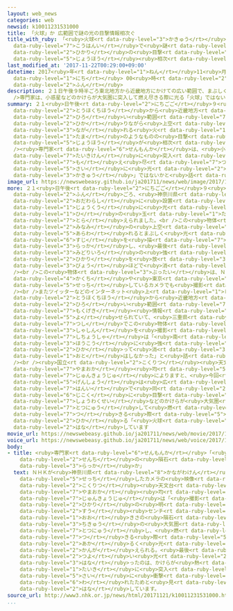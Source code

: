 ```yaml
---
layout: web_news
categories: web
newsid: k10011231531000
title: 「火球」か 広範囲で謎の光の目撃情報相次ぐ
title_with_ruby: 「<ruby>火球<rt data-ruby-level="3">かきゅう</rt></ruby>」か <ruby>広範囲<rt
  data-ruby-level="7">こうはんい</rt></ruby>で<ruby>謎<rt data-ruby-level="7">なぞ</rt></ruby>の<ruby>光<rt
  data-ruby-level="2">ひかり</rt></ruby>の<ruby>目撃<rt data-ruby-level="7">もくげき</rt></ruby><ruby>情報<rt
  data-ruby-level="5">じょうほう</rt></ruby><ruby>相次<rt data-ruby-level="3">あいつ</rt></ruby>ぐ
last_modified_at: '2017-11-22T00:29:00+09:00'
datetime: 2017<ruby>年<rt data-ruby-level="1">ねん</rt></ruby>11<ruby>月<rt data-ruby-level="1">がつ</rt></ruby>22<ruby>日<rt
  data-ruby-level="1">にち</rt></ruby> 00<ruby>時<rt data-ruby-level="2">じ</rt></ruby>29<ruby>分<rt
  data-ruby-level="2">ふん</rt></ruby>
description: ２１日午後９時半ごろ東北地方から近畿地方にかけての広い範囲で、まぶしく光りながら上空を流れる火の玉のようなものの目撃情報が相次ぎました。<br
  />専門家は、小惑星などのかけらが大気圏に突入して燃え尽きる際に光る「火球」ではないかと話しています。
summary: ２１<ruby>日午後<rt data-ruby-level="2">にちごご</rt></ruby>９<ruby>時半<rt data-ruby-level="2">じはん</rt></ruby>ごろ<ruby>東北地方<rt
  data-ruby-level="2">とうほくちほう</rt></ruby>から<ruby>近畿地方<rt data-ruby-level="7">きんきちほう</rt></ruby>にかけての<ruby>広<rt
  data-ruby-level="2">ひろ</rt></ruby>い<ruby>範囲<rt data-ruby-level="7">はんい</rt></ruby>で、まぶしく<ruby>光<rt
  data-ruby-level="2">ひか</rt></ruby>りながら<ruby>上空<rt data-ruby-level="1">じょうくう</rt></ruby>を<ruby>流<rt
  data-ruby-level="3">なが</rt></ruby>れる<ruby>火<rt data-ruby-level="1">ひ</rt></ruby>の<ruby>玉<rt
  data-ruby-level="1">たま</rt></ruby>のようなものの<ruby>目撃<rt data-ruby-level="7">もくげき</rt></ruby><ruby>情報<rt
  data-ruby-level="5">じょうほう</rt></ruby>が<ruby>相次<rt data-ruby-level="3">あいつ</rt></ruby>ぎました。<br
  /><ruby>専門家<rt data-ruby-level="6">せんもんか</rt></ruby>は、<ruby>小惑星<rt data-ruby-level="7">しょうわくせい</rt></ruby>などのかけらが<ruby>大気圏<rt
  data-ruby-level="7">たいきけん</rt></ruby>に<ruby>突入<rt data-ruby-level="7">とつにゅう</rt></ruby>して<ruby>燃<rt
  data-ruby-level="7">も</rt></ruby>え<ruby>尽<rt data-ruby-level="7">つ</rt></ruby>きる<ruby>際<rt
  data-ruby-level="5">さい</rt></ruby>に<ruby>光<rt data-ruby-level="2">ひか</rt></ruby>る「<ruby>火球<rt
  data-ruby-level="3">かきゅう</rt></ruby>」ではないかと<ruby>話<rt data-ruby-level="2">はな</rt></ruby>しています。
image_url: https://newswebeasy.github.io/ja201711/news/web/image/2017/11/21/K10011231531_1711212333_1711212334_01_03.jpg
more: ２１<ruby>日午後<rt data-ruby-level="2">にちごご</rt></ruby>９<ruby>時<rt data-ruby-level="2">じ</rt></ruby>２９<ruby>分<rt
  data-ruby-level="2">ふん</rt></ruby>ごろ、<ruby>神奈川県<rt data-ruby-level="8">かながわけん</rt></ruby><ruby>小田原市<rt
  data-ruby-level="2">おだわらし</rt></ruby>に<ruby>設置<rt data-ruby-level="5">せっち</rt></ruby>されたＮＨＫのカメラに、<ruby>上空<rt
  data-ruby-level="1">じょうくう</rt></ruby>に<ruby>光<rt data-ruby-level="2">ひか</rt></ruby>る「<ruby>火<rt
  data-ruby-level="1">ひ</rt></ruby>の<ruby>玉<rt data-ruby-level="1">たま</rt></ruby>」のようなものが<ruby>捉<rt
  data-ruby-level="7">とら</rt></ruby>えられました。<br />この<ruby>物体<rt data-ruby-level="3">ぶったい</rt></ruby>は<ruby>南<rt
  data-ruby-level="2">みなみ</rt></ruby>の<ruby>上空<rt data-ruby-level="1">じょうくう</rt></ruby>に<ruby>現<rt
  data-ruby-level="5">あらわ</rt></ruby>れるとまぶしく<ruby>光<rt data-ruby-level="2">ひか</rt></ruby>って<ruby>筋<rt
  data-ruby-level="6">すじ</rt></ruby>を<ruby>描<rt data-ruby-level="7">えが</rt></ruby>きながら<ruby>落下<rt
  data-ruby-level="3">らっか</rt></ruby>し、<ruby>最後<rt data-ruby-level="4">さいご</rt></ruby>に<ruby>緑色<rt
  data-ruby-level="3">みどりいろ</rt></ruby>の<ruby>強<rt data-ruby-level="2">つよ</rt></ruby>い<ruby>光<rt
  data-ruby-level="2">ひかり</rt></ruby>を<ruby>放<rt data-ruby-level="3">はな</rt></ruby>って３<ruby>秒<rt
  data-ruby-level="3">びょう</rt></ruby>ほどで<ruby>消<rt data-ruby-level="3">き</rt></ruby>えました。<br
  /><br />この<ruby>物体<rt data-ruby-level="3">ぶったい</rt></ruby>は、ＮＨＫが<ruby>静岡県<rt data-ruby-level="7">しずおかけん</rt></ruby>の<ruby>各地<rt
  data-ruby-level="4">かくち</rt></ruby>や<ruby>東京<rt data-ruby-level="2">とうきょう</rt></ruby>スカイツリーに<ruby>設置<rt
  data-ruby-level="5">せっち</rt></ruby>しているカメラでも<ruby>撮影<rt data-ruby-level="7">さつえい</rt></ruby>されました。<br
  /><br />またツイッターなどのインターネット<ruby>上<rt data-ruby-level="1">じょう</rt></ruby>でも、<ruby>東北地方<rt
  data-ruby-level="2">とうほくちほう</rt></ruby>から<ruby>近畿地方<rt data-ruby-level="7">きんきちほう</rt></ruby>までの<ruby>広<rt
  data-ruby-level="2">ひろ</rt></ruby>い<ruby>範囲<rt data-ruby-level="7">はんい</rt></ruby>で<ruby>目撃<rt
  data-ruby-level="7">もくげき</rt></ruby><ruby>情報<rt data-ruby-level="5">じょうほう</rt></ruby>が<ruby>寄<rt
  data-ruby-level="5">よ</rt></ruby>せられていて、<ruby>三重県<rt data-ruby-level="7">みえけん</rt></ruby><ruby>津市<rt
  data-ruby-level="7">つし</rt></ruby>でこの<ruby>物体<rt data-ruby-level="3">ぶったい</rt></ruby>の<ruby>写真<rt
  data-ruby-level="3">しゃしん</rt></ruby>を<ruby>撮影<rt data-ruby-level="7">さつえい</rt></ruby>した<ruby>視聴者<rt
  data-ruby-level="7">しちょうしゃ</rt></ruby>は「<ruby>南<rt data-ruby-level="2">みなみ</rt></ruby>の<ruby>方向<rt
  data-ruby-level="3">ほうこう</rt></ruby>に<ruby>強<rt data-ruby-level="2">つよ</rt></ruby>く<ruby>光<rt
  data-ruby-level="2">ひか</rt></ruby>って<ruby>消<rt data-ruby-level="3">き</rt></ruby>えた。<ruby>音<rt
  data-ruby-level="1">おと</rt></ruby>はしなかった」と<ruby>話<rt data-ruby-level="2">はな</rt></ruby>していました。<br
  /><br /><ruby>国立<rt data-ruby-level="2">こくりつ</rt></ruby><ruby>天文台<rt data-ruby-level="2">てんもんだい</rt></ruby>の<ruby>山岡<rt
  data-ruby-level="7">やまおか</rt></ruby><ruby>均<rt data-ruby-level="5">きん</rt></ruby><ruby>准教授<rt
  data-ruby-level="7">じゅんきょうじゅ</rt></ruby>によりますと、<ruby>今回<rt data-ruby-level="2">こんかい</rt></ruby>の<ruby>現象<rt
  data-ruby-level="5">げんしょう</rt></ruby>は<ruby>広<rt data-ruby-level="2">ひろ</rt></ruby>い<ruby>範囲<rt
  data-ruby-level="7">はんい</rt></ruby>で<ruby>同<rt data-ruby-level="2">おな</rt></ruby>じ<ruby>時刻<rt
  data-ruby-level="6">じこく</rt></ruby>に<ruby>目撃<rt data-ruby-level="7">もくげき</rt></ruby>されていることなどから「<ruby>小惑星<rt
  data-ruby-level="7">しょうわくせい</rt></ruby>などのかけらが<ruby>大気圏<rt data-ruby-level="7">たいきけん</rt></ruby>に<ruby>突入<rt
  data-ruby-level="7">とつにゅう</rt></ruby>して<ruby>燃<rt data-ruby-level="7">も</rt></ruby>え<ruby>尽<rt
  data-ruby-level="7">つ</rt></ruby>きる<ruby>際<rt data-ruby-level="5">さい</rt></ruby>に<ruby>光<rt
  data-ruby-level="2">ひか</rt></ruby>る「<ruby>火球<rt data-ruby-level="3">かきゅう</rt></ruby>」ではないか」と<ruby>話<rt
  data-ruby-level="2">はな</rt></ruby>しています
movie_url: https://newswebeasy.github.io/ja201711/news/web/movie/2017/11/21/k10011231531_201711212333_201711212334.mp4
voice_url: https://newswebeasy.github.io/ja201711/news/web/voice/2017/11/21/k10011231531_201711212333_201711212334.mp3
body:
- title: <ruby>専門家<rt data-ruby-level="6">せんもんか</rt></ruby>「<ruby>数<rt data-ruby-level="2">すう</rt></ruby><ruby>センチ<rt
    data-ruby-level="2">せんち</rt></ruby>の<ruby>隕石<rt data-ruby-level="8">いんせき</rt></ruby>が<ruby>落下<rt
    data-ruby-level="3">らっか</rt></ruby>か」
  text: ＮＨＫが<ruby>神奈川県<rt data-ruby-level="8">かながわけん</rt></ruby><ruby>小田原市<rt data-ruby-level="2">おだわらし</rt></ruby>に<ruby>設置<rt
    data-ruby-level="5">せっち</rt></ruby>したカメラの<ruby>映像<rt data-ruby-level="6">えいぞう</rt></ruby>について、<ruby>国立<rt
    data-ruby-level="2">こくりつ</rt></ruby><ruby>天文台<rt data-ruby-level="2">てんもんだい</rt></ruby>の<ruby>山岡<rt
    data-ruby-level="7">やまおか</rt></ruby><ruby>均<rt data-ruby-level="5">きん</rt></ruby><ruby>准教授<rt
    data-ruby-level="7">じゅんきょうじゅ</rt></ruby>は「<ruby>撮影<rt data-ruby-level="7">さつえい</rt></ruby>された<ruby>光<rt
    data-ruby-level="2">ひかり</rt></ruby>の<ruby>明<rt data-ruby-level="2">あか</rt></ruby>るさから、<ruby>数<rt
    data-ruby-level="2">すう</rt></ruby><ruby>センチ<rt data-ruby-level="2">せんち</rt></ruby>ほどの<ruby>大<rt
    data-ruby-level="1">おお</rt></ruby>きさの<ruby>隕石<rt data-ruby-level="8">いんせき</rt></ruby>（いんせき）のかけらのようなものが<ruby>地球<rt
    data-ruby-level="3">ちきゅう</rt></ruby>の<ruby>大気圏<rt data-ruby-level="7">たいきけん</rt></ruby>に<ruby>突入<rt
    data-ruby-level="7">とつにゅう</rt></ruby>し、<ruby>燃<rt data-ruby-level="7">も</rt></ruby>え<ruby>尽<rt
    data-ruby-level="7">つ</rt></ruby>きる<ruby>際<rt data-ruby-level="5">さい</rt></ruby>に<ruby>明<rt
    data-ruby-level="2">あか</rt></ruby>るく<ruby>光<rt data-ruby-level="2">ひか</rt></ruby>ったのではないかと<ruby>考<rt
    data-ruby-level="2">かんが</rt></ruby>えられる。<ruby>最後<rt data-ruby-level="4">さいご</rt></ruby>に<ruby>強<rt
    data-ruby-level="2">つよ</rt></ruby>い<ruby>光<rt data-ruby-level="2">ひかり</rt></ruby>を<ruby>放<rt
    data-ruby-level="3">はな</rt></ruby>ったのは、かけらが<ruby>熱<rt data-ruby-level="4">ねつ</rt></ruby>や<ruby>大気<rt
    data-ruby-level="1">たいき</rt></ruby>に<ruby>突入<rt data-ruby-level="7">とつにゅう</rt></ruby>した<ruby>際<rt
    data-ruby-level="5">さい</rt></ruby>に<ruby>衝撃<rt data-ruby-level="7">しょうげき</rt></ruby>で<ruby>割<rt
    data-ruby-level="6">わ</rt></ruby>れたためと<ruby>見<rt data-ruby-level="1">み</rt></ruby>られる」と<ruby>話<rt
    data-ruby-level="2">はな</rt></ruby>しています。
source_url: http://www3.nhk.or.jp/news/html/20171121/k10011231531000.html
...
```

